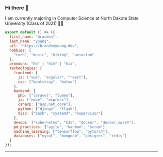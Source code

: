### Hi there 👋

I am currently majoring in Computer Science at North Dakota State University (Class of 2021) 👨‍🎓 

```js
export default () => ({
  first_name: "brandon",
  last_name: "young",
  url: "https://brandonyoung.dev",
  hobbies: [
    "tech", "music", "hiking", "aviation"
  ],
  pronouns: "he" | "him" | "his",
  technologies: {
    frontend: {
      js: ["vue", "angular", "react"],
      css: ["bootstrap", "bulma"]
    },
    backend: {
      php: ["laravel", "lumen"],
      js: ["node", "express"],
      csharp: ["asp.net_core"],
      python: ["django", "flask"],
      misc: ["bash", "systemd", "supervisor"]
    },
    devops: ["kubernetes", "k3s", "docker", "docker_swarm"],
    pm_practices: ["agile", "kanban", "scrum"],
    machine_learning: ["tensorflow", "pytorch"],
    databases: ["mysql", "mongodb", "postgres", "redis"]
  }
});
```

---
